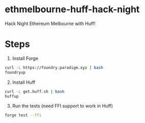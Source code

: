 # ethmelbourne-huff-hack-night
Hack Night Ethereum Melbourne with Huff!

# Steps

1. Install Forge

```bash
curl -L https://foundry.paradigm.xyz | bash
foundryup
```

2. Install Huff

```bash
curl -L get.huff.sh | bash
huffup
```

3. Run the tests (need FFI support to work in Huff)

```bash
forge test --ffi
```